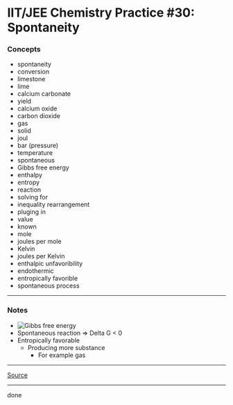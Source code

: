 # IIT/JEE Chemistry Practice #30: Spontaneity

### Concepts

- spontaneity
- conversion
- limestone
- lime
- calcium carbonate
- yield
- calcium oxide
- carbon dioxide
- gas
- solid
- joul
- bar (pressure)
- temperature
- spontaneous
- Gibbs free energy
- enthalpy
- entropy
- reaction
- solving for
- inequality rearrangement
- pluging in
- value
- known
- mole
- joules per mole
- Kelvin
- joules per Kelvin
- enthalpic unfavoribility
- endothermic
- entropically favorible
- spontaneous process

---

### Notes

- ![Gibbs free energy](https://latex.codecogs.com/svg.image?\Delta{G}=\Delta{H}-T\Delta{S})
- Spontaneous reaction => Delta G < 0
- Entropically favorable
    - Producing more substance
        - For example gas

---

[Source](https://youtu.be/msTcsxCxgmY)

---

done